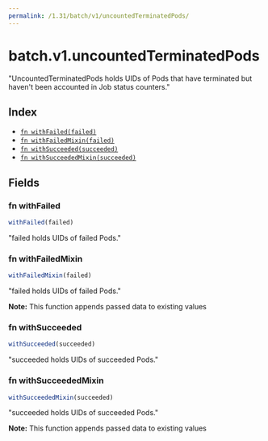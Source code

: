 ```yaml
---
permalink: /1.31/batch/v1/uncountedTerminatedPods/
---
```


# batch.v1.uncountedTerminatedPods

"UncountedTerminatedPods holds UIDs of Pods that have terminated but haven't been accounted in Job status counters."

## Index

* [`fn withFailed(failed)`](#fn-withfailed)
* [`fn withFailedMixin(failed)`](#fn-withfailedmixin)
* [`fn withSucceeded(succeeded)`](#fn-withsucceeded)
* [`fn withSucceededMixin(succeeded)`](#fn-withsucceededmixin)

## Fields

### fn withFailed

```ts
withFailed(failed)
```

"failed holds UIDs of failed Pods."

### fn withFailedMixin

```ts
withFailedMixin(failed)
```

"failed holds UIDs of failed Pods."

**Note:** This function appends passed data to existing values

### fn withSucceeded

```ts
withSucceeded(succeeded)
```

"succeeded holds UIDs of succeeded Pods."

### fn withSucceededMixin

```ts
withSucceededMixin(succeeded)
```

"succeeded holds UIDs of succeeded Pods."

**Note:** This function appends passed data to existing values